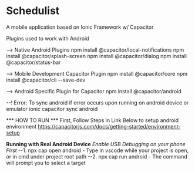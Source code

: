 # Schedulist
A mobile application based on Ionic Framework w/ Capacitor

Plugins used to work with Android

--> Native Android Plugins
npm install @capacitor/local-notifications
npm install @capacitor/splash-screen
npm install @capacitor/dialog
npm install @capacitor/status-bar

--> Mobile Development Capacitor Plugin
npm install @capacitor/core
npm install @capacitor/cli --save-dev

--> Android Specific Plugin for Capacitor
npm install @capacitor/android

--! Error: To sync android if error occurs upon running on android device or emulator
ionic capacitor sync android

*** HOW TO RUN ***
First, Follow Steps in Link Below to setup android environment
https://capacitorjs.com/docs/getting-started/environment-setup


**Running with Real Android Device**
*Enable USB Debugging on your phone First*
--1. npx cap open android - Type in vscode while your project is open, or in cmd under project root path
--2. npx cap run android - The command will prompt you to select a target



